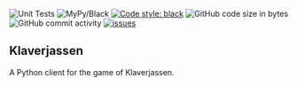 ![Unit Tests](https://github.com/griendt/tarabish/workflows/Unit%20Tests/badge.svg)
![MyPy/Black](https://github.com/griendt/tarabish/workflows/MyPy/Black/badge.svg)
<a href="https://github.com/psf/black"><img alt="Code style: black" src="https://img.shields.io/badge/code%20style-black-000000.svg"></a>
![GitHub code size in bytes](https://img.shields.io/github/languages/code-size/griendt/tarabish)
![GitHub commit activity](https://img.shields.io/github/commit-activity/m/griendt/tarabish)
[![issues](https://img.shields.io/github/issues/griendt/tarabish)](https://github.com/griendt/tarabish/issues?q=is%3Aopen)

## Klaverjassen
A Python client for the game of Klaverjassen.
